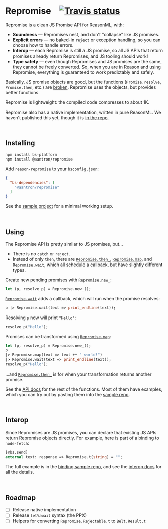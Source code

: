 # Repromise &nbsp;&nbsp; [![Travis status][travis-img]][travis]

[travis]: https://travis-ci.org/aantron/repromise/branches
[travis-img]: https://img.shields.io/travis/aantron/repromise/master.svg?label=travis

Repromise is a clean JS Promise API for ReasonML, with:

- **Soundness** &mdash; Repromises nest, and don't "collapse" like JS promises.
- **Explicit errors** &mdash; no baked-in `reject` or exception handling, so you can choose how to handle errors.
- **Interop** &mdash; each Repromise is still a JS promise, so all JS APIs that return promises already return Repromises, and JS tooling should work!
- **Type safety** &mdash; even though Repromises and JS promises are the same, they cannot be freely converted. So, when you are in Reason and using Repromise, everything is guaranteed to work predictably and safely.

Basically, JS promise objects are good, but the functions (`Promise.resolve`, `Promise.then`, etc.) are [broken][broken]. Repromise uses the objects, but provides better functions.

Repromise is lightweight: the compiled code compresses to about 1K.

Repromise also has a native implementation, written in pure ReasonML. We haven't published this yet, though it is [in the repo][native].

[native]: https://github.com/aantron/repromise/blob/master/src/native/repromise.re
[broken]: https://aantron.github.io/repromise/docs/DesignFAQ#why-are-js-promises-not-type-safe

<br/>

## Installing

```
npm install bs-platform
npm install @aantron/repromise
```

Add `reason-repromise` to your `bsconfig.json`:

```json
{
  "bs-dependencies": [
    "@aantron/repromise"
  ]
}
```

See the [sample project][example-bsb] for a minimal working setup.

<br/>

## Using

The Repromise API is pretty similar to JS promises, but...

- There is no `catch` or `reject`.
- Instead of only `then`, there are [`Repromise.then_`][Repromise.then], [`Repromise.map`][Repromise.map], and [`Repromise.wait`][Repromise.wait], which all schedule a callback, but have slightly different types.

Create new pending promises with [`Repromise.new_`][Repromise.new]:

```ocaml
let (p, resolve_p) = Repromise.new_();
```

[`Repromise.wait`][Repromise.wait] adds a callback, which will run when the promise resolves:

```ocaml
p |> Repromise.wait(text => print_endline(text));
```

Resolving `p` now will print `"Hello"`:

```ocaml
resolve_p("Hello");
```

Promises can be transformed using [`Repromise.map`][Repromise.map]:

```ocaml
let (p, resolve_p) = Repromise.new_();
p
|> Repromise.map(text => text ++ " world!")
|> Repromise.wait(text => print_endline(text));
resolve_p("Hello");
```

...and [`Repromise.then_`][Repromise.then] is for when your transformation returns another promise.

See the [API docs][api] for the rest of the functions. Most of them have examples, which you can try out by pasting them into the [sample repo][example-bsb].

[Repromise.new]: https://aantron.github.io/repromise/docs/API#new
[Repromise.then]: https://aantron.github.io/repromise/docs/API#then
[Repromise.map]: https://aantron.github.io/repromise/docs/API#map
[Repromise.wait]: https://aantron.github.io/repromise/docs/API#wait
[api]: https://aantron.github.io/repromise/docs/API

<br/>

## Interop

Since Repromises are JS promises, you can declare that existing JS APIs return Repromise objects directly. For example, here is part of a binding to `node-fetch`:

```ocaml
[@bs.send]
external text: response => Repromise.t(string) = "";
```

The full example is in the [binding sample repo][example-binding], and see the [interop docs][interop] for all the details.

[interop]: https://aantron.github.io/repromise/docs/Interop

<br/>

## Roadmap

- [ ] Release native implementation
- [ ] Release `let%await` syntax (the PPX)
- [ ] Helpers for converting `Repromise.Rejectable.t` to `Belt.Result.t`

[example-bsb]: https://github.com/aantron/repromise-example-bsb
[example-binding]: https://github.com/aantron/repromise-example-binding
